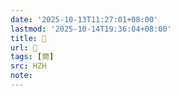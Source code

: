 ```yaml
---
date: '2025-10-13T11:27:01+08:00'
lastmod: '2025-10-14T19:36:04+08:00'
title: 󰕂
url: 󰕂
tags: [爾]
src: HZH
note:
---
```

